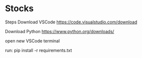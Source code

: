 # Stocks

Steps
  Download VSCode
  https://code.visualstudio.com/download

  Download Python
  https://www.python.org/downloads/

  open new VSCode terminal
  
  run: pip install -r requirements.txt
